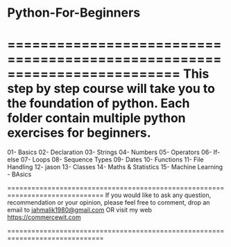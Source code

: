 # Python-For-Beginners
=========================================================================
This step by step course will take you to the foundation of python. Each
folder contain multiple python exercises for beginners.
=========================================================================

01- Basics
02- Declaration
03- Strings
04- Numbers
05- Operators
06- If-else 
07- Loops
08- Sequence Types
09- Dates
10- Functions
11- File Handling
12- jason
13- Classes
14- Maths & Statistics
15- Machine Learning - BAsics

==============================================================================
If you would like to ask any question, recommendation or your opinion, please
feel free to comment, drop an email to jahmalik1980@gmail.com OR visit my web
https://commercewit.com

==============================================================================
